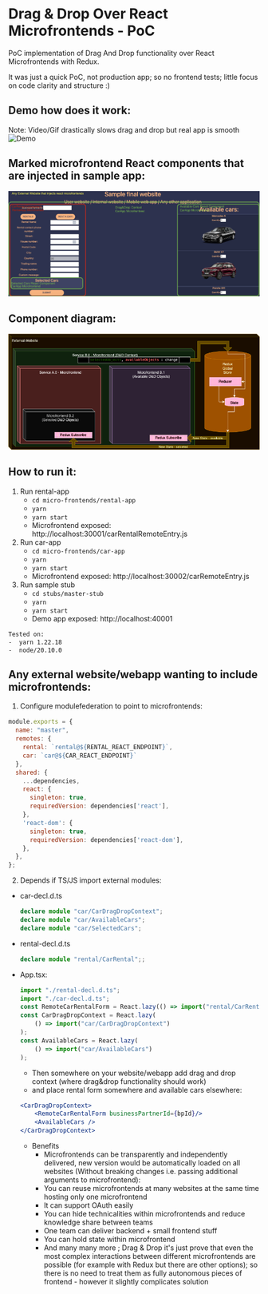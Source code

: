 # Drag & Drop Over React Microfrontends - PoC

PoC implementation of Drag And Drop functionality over React Microfrontends with Redux.

It was just a quick PoC, not production app; so no frontend tests; little focus on code clarity and structure :)

## Demo how does it work: 
 Note: Video/Gif drastically slows drag and drop but real app is smooth
![Demo](./DnD_Microfrontends.gif)

##  Marked microfrontend React components that are injected in sample app:
![ScreenshotDemo](./DemoDnDScreenshot.png)

## Component diagram:
![ComponentDiagram](./ComponentDiagram.png)

## How to run it:

1) Run rental-app
   - `cd micro-frontends/rental-app`
   - `yarn`
   - `yarn start` 
   - Microfrontend exposed: http://localhost:30001/carRentalRemoteEntry.js
2) Run car-app
   - `cd micro-frontends/car-app`
   - `yarn`
   - `yarn start` 
   - Microfrontend exposed: http://localhost:30002/carRemoteEntry.js
3) Run sample stub
   - `cd stubs/master-stub`
   - `yarn`
   - `yarn start` 
   - Demo app exposed: http://localhost:40001

```
Tested on:
-  yarn 1.22.18
-  node/20.10.0
```


## Any external website/webapp wanting to include microfrontends:
1) Configure modulefederation to point to microfrontends:
```js
module.exports = {
  name: "master",
  remotes: {
    rental: `rental@${RENTAL_REACT_ENDPOINT}`,
    car: `car@${CAR_REACT_ENDPOINT}`
  },
  shared: {
    ...dependencies,
    react: {
      singleton: true,
      requiredVersion: dependencies['react'],
    },
    'react-dom': {
      singleton: true,
      requiredVersion: dependencies['react-dom'],
    },
  },
};
```

2) Depends if TS/JS import external modules:


- car-decl.d.ts
    ```ts
    declare module "car/CarDragDropContext";
    declare module "car/AvailableCars";
    declare module "car/SelectedCars";
    ```
- rental-decl.d.ts
    ```ts
    declare module "rental/CarRental";;
    ```
- App.tsx:
    ```ts
    import "./rental-decl.d.ts";
    import "./car-decl.d.ts";
    const RemoteCarRentalForm = React.lazy(() => import("rental/CarRental"));
    const CarDragDropContext = React.lazy(
        () => import("car/CarDragDropContext")
    );
    const AvailableCars = React.lazy(
        () => import("car/AvailableCars")
    );
    ```

    - Then somewhere on your website/webapp add drag and drop context (where drag&drop functionality should work) 
    - and place rental form somewhere and available cars elsewhere:
    ```jsx
    <CarDragDropContext>
        <RemoteCarRentalForm businessPartnerId={bpId}/>
        <AvailableCars />
    </CarDragDropContext>
    ```
    - Benefits
      -  Microfrontends can be transparently and independently delivered, new version would be automatically loaded on all websites (Without breaking changes i.e. passing additional arguments to microfrontend): 
      -  You can reuse microfrontends at many websites at the same time hosting only one microfrontend
      -  It can support OAuth easily
      -  You can hide technicalities within microfrontends and reduce knowledge share between teams
      -  One team can deliver backend + small frontend stuff
      -  You can hold state within microfrontend
      -  And many many more ; Drag & Drop it's just prove that even the most complex interactions between different microfrontends are possible (for example with Redux but there are other options); so there is no need to treat them as fully autonomous pieces of frontend - however it slightly complicates solution